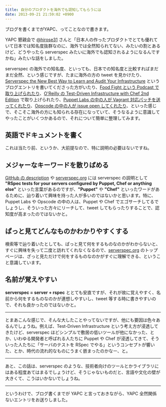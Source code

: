 ```yaml
---
title: 自分のプロダクトを海外でも認知してもらうには
date: 2013-09-21 21:59:02 +0900
---
```


ブログを書くまでがYAPC、ってことなので書きます。

YAPC 懇親会で [@hirose31](https://twitter.com/hirose31) さんと「日本人の作ったプロダクトでとても優れていて日本では知名度抜群なのに、海外では全然知られてない、みたいの割とあるけど、どうやったら serverspec みたいに海外でも認知されるようになるんですかね」みたいな話をしました。

serverspec の海外での知名度、といっても、日本での知名度と比較すればまだまだ全然、という感じですが、たまに海外の方の tweet を見かけたり、[Serverspec the New Best Way to Learn and Audit Your Infrastructure](http://jjasghar.github.io/blog/2013/07/12/serverspec-the-new-best-way-to-learn-and-audit-your-infrastructure/) というブログエントリを書いてくださった方がいたり、[Food Fight という Podcast で取り上げられたり](http://foodfightshow.org/2013/05/testing-in-practice.html)、[O'Reilly の Test-Driven Infrastructure with Chef 2nd Edition](http://shop.oreilly.com/product/0636920030973.do) で取り上げられたり、[Puppet Labs の中の人が Vagrant 対応パッチを送ってくれたり](https://github.com/serverspec/serverspec/pull/128)、[Opscode の中の人が issue open してくれたり](https://github.com/serverspec/serverspec/issues/239)、といった感じで、そこそこ海外の方にも知られる存在になっていて、そうなるように意識してやったことがいくつかあるので、それについて簡単に整理してみます。

## 英語でドキュメントを書く

これは当たり前、というか、大前提なので、特に説明の必要はないですね。

## メジャーなキーワードを散りばめる

[GitHub の description](https://github.com/serverspec/serverspec ) や [serverspec.org](http://serverspec.org/) には serverspec の説明として **"RSpec tests for your servers configured by Puppet, Chef or anything else"** といった言葉があるのですが、**"Puppet"** や **"Chef"** といったワードがあるために、辿り着いて興味を持った人が多いのではないかと思います。特に、Puppet Labs や Opscode の中の人は、Puppet や Chef でエゴサーチしてるでしょうし、そういった方々にリーチして、tweet してもらったりすることで、認知度が高まったのではないかと。

## ぱっと見てどんなものかわかりやすくする

検索等で辿り着いたとしても、ぱっと見て何をするものなのかがわからないと、すぐに興味を失って二度と訪れてくれなくなるので、[serverspec.org](http://serverspec.org/) のトップページは、ざっと見ただけで何をするものなのかがすぐに理解できる、ということ意識しています。

## 名前が覚えやすい

**serverspec = server + rspec** ととても安直ですが、それが故に覚えやすく、名前から何をするものなのかが連想しやすいし、tweet 等する時に書きやすいので、それも良かったのではないかと。

----

とまあこんな感じで、そんな大したことやってないですが、他にも要因は色々あるんでしょうね。例えば、Test-Driven Infrastructure という考え方が浸透してきたけど、serverspec ほどシンプルで敷居の低いツールが他になかった、とか、いわゆる開発者と呼ばれる人たちに Puppet や Chef が浸透してきて、そういった人たちに「サーバのテストを RSpec でやる」というコンセプトが響いた、とか、時代の流れ的なものにうまく嵌まったのかなー、と。

----

あと、この話は、serverspec のような、技術者向けのツールとかライブラリにはある程度あてはまるでしょうけど、そうじゃないものだと、言語や文化の壁が大きくて、こうはいかないでしょうね。

----

というわけで、ブログ書くまでが YAPC と言っておきながら、YAPC 全然関係ないエントリをお送りしました。
